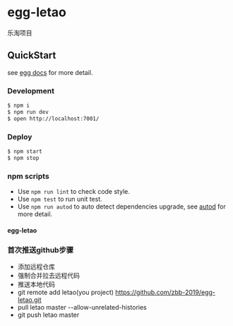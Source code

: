 
# egg-letao

乐淘项目

## QuickStart

<!-- add docs here for user -->

see [egg docs][egg] for more detail.

### Development

```bash
$ npm i
$ npm run dev
$ open http://localhost:7001/
```

### Deploy

```bash
$ npm start
$ npm stop
```

### npm scripts

- Use `npm run lint` to check code style.
- Use `npm test` to run unit test.
- Use `npm run autod` to auto detect dependencies upgrade, see [autod](https://www.npmjs.com/package/autod) for more detail.


[egg]: https://eggjs.org

#### egg-letao
### 首次推送github步骤
- 添加远程仓库
- 强制合并拉去远程代码
- 推送本地代码
- git remote add letao(you project) https://github.com/zbb-2019/egg-letao.git
- pull letao master --allow-unrelated-histories
- git push letao master
